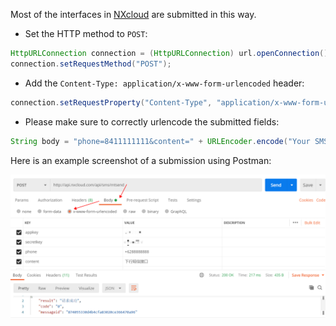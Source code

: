 Most of the interfaces in [NXcloud](https://www.nxcloud.com) are submitted in this way.

* Set the HTTP method to `POST`:
```java
HttpURLConnection connection = (HttpURLConnection) url.openConnection();
connection.setRequestMethod("POST");
```

* Add the `Content-Type: application/x-www-form-urlencoded` header:
```java
connection.setRequestProperty("Content-Type", "application/x-www-form-urlencoded; charset=UTF-8");
```

* Please make sure to correctly urlencode the submitted fields:
```java
String body = "phone=8411111111&content=" + URLEncoder.encode("Your SMS content, Your short link content", "UTF-8") + "&.....";
```

Here is an example screenshot of a submission using Postman:

![Postman Example Screenshot](https://raw.githubusercontent.com/nxtele/http-api-document/main/600e301a94912.png)